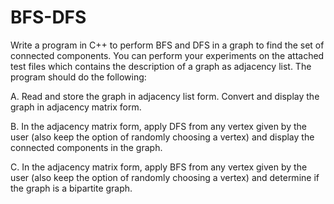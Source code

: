 # BFS-DFS
Write a program in C++ to perform BFS and DFS in a graph to find the set of connected
components. You can perform your experiments on the attached test files which contains the
description of a graph as adjacency list. The program should do the following:

A. Read and store the graph in adjacency list form. Convert and display the graph in
adjacency matrix form.

B. In the adjacency matrix form, apply DFS from any vertex given by the user (also keep the
option of randomly choosing a vertex) and display the connected components in the
graph.

C. In the adjacency matrix form, apply BFS from any vertex given by the user (also keep the
option of randomly choosing a vertex) and determine if the graph is a bipartite graph.
